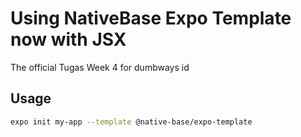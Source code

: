 # Using NativeBase Expo Template now with JSX

The official Tugas Week 4 for dumbways id

## Usage

```sh
expo init my-app --template @native-base/expo-template
```
